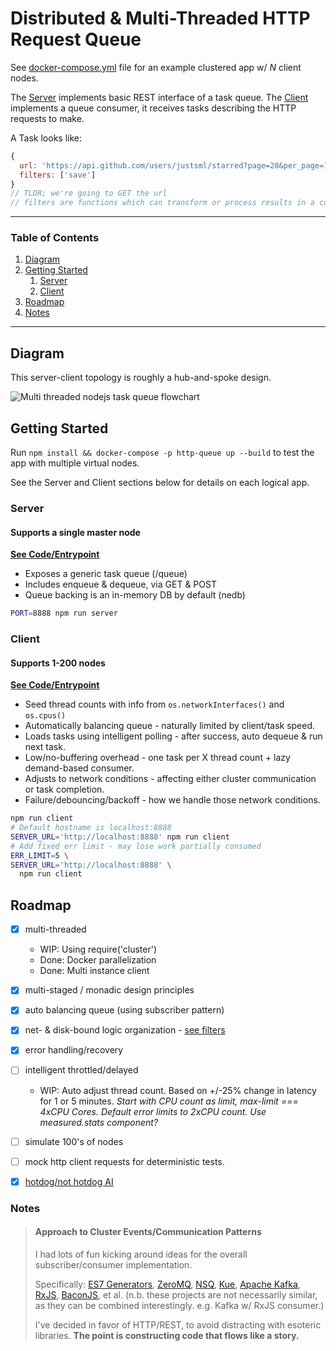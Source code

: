 # Distributed & Multi-Threaded HTTP Request Queue

See [docker-compose.yml](blob/master/docker-compose.yml) file for an example clustered app w/ _N_ client nodes.

The [Server](#server) implements basic REST interface of a task queue.
The [Client](#client) implements a queue consumer, it receives tasks describing the HTTP requests to make.

A Task looks like:

```js
{
  url: 'https://api.github.com/users/justsml/starred?page=20&per_page=10',
  filters: ['save']
}
// TLDR; we're going to GET the url
// filters are functions which can transform or process results in a composable way. currently only save is implemented, however you could easily do fancy things like enqueue additional tasks in response to data received - could be a good way to get multiple pages of search results.
```

-----------

### Table of Contents

1. [Diagram](#diagram)
1. [Getting Started](#getting-started)
    1. [Server](#server)
    1. [Client](#client)
1. [Roadmap](#roadmap)
1. [Notes](#notes)

-----------

## Diagram
This server-client topology is roughly a hub-and-spoke design.

![Multi threaded nodejs task queue flowchart](http://www.danlevy.net/images/multiplex-http-diagram.svg)

## Getting Started
Run `npm install && docker-compose -p http-queue up --build` to test the app with multiple virtual nodes.

See the Server and Client sections below for details on each logical app.

### Server
#### Supports a single master node

**[See Code/Entrypoint](blob/master/examples/distributed-http-task-queue/src/server/index.js)**

* Exposes a generic task queue (/queue)
* Includes enqueue & dequeue, via GET & POST
* Queue backing is an in-memory DB by default (nedb)

```sh
PORT=8888 npm run server
```

### Client
#### Supports 1-200 nodes

**[See Code/Entrypoint](blob/master/examples/distributed-http-task-queue/src/client/index.js)**

* Seed thread counts with info from `os.networkInterfaces()` and `os.cpus()`
* Automatically balancing queue - naturally limited by client/task speed.
* Loads tasks using intelligent polling - after success, auto dequeue & run next task.
* Low/no-buffering overhead - one task per X thread count + lazy demand-based consumer.
* Adjusts to network conditions - affecting either cluster communication or task completion.
* Failure/debouncing/backoff - how we handle those network conditions.

```sh
npm run client
# Default hostname is localhost:8888
SERVER_URL='http://localhost:8888' npm run client
# Add fixed err limit - may lose work partially consumed
ERR_LIMIT=5 \
SERVER_URL='http://localhost:8888' \
  npm run client
```


## Roadmap
* [x] multi-threaded
    - WIP: Using require('cluster')
    - Done: Docker parallelization
    - Done: Multi instance client
* [x] multi-staged / monadic design principles
* [x] auto balancing queue (using subscriber pattern)
* [x] net- & disk-bound logic organization - [see filters](src/client/filters.js)
* [x] error handling/recovery
* [ ] intelligent throttled/delayed
  - WIP: Auto adjust thread count. Based on +/-25% change in latency for 1 or 5 minutes. _Start with CPU count as limit, max-limit === 4xCPU Cores. Default error limits to 2xCPU count. Use measured.stats component?_
* [ ] simulate 100's of nodes
* [ ] mock http client requests for deterministic tests.
* [x] [hotdog/not hotdog AI](https://www.youtube.com/watch?v=ACmydtFDTGs)



### Notes

> #### Approach to Cluster Events/Communication Patterns
>
> I had lots of fun kicking around ideas for the overall subscriber/consumer implementation.
>
> Specifically: [ES7 Generators](https://developer.mozilla.org/en-US/docs/Web/JavaScript/Reference/Operators/yield), [ZeroMQ](https://github.com/zeromq/zeromq.js), [NSQ](https://github.com/nsqio/nsq), [Kue](https://github.com/Automattic/kue), [Apache Kafka](http://kafka.apache.org/), [RxJS](https://github.com/Reactive-Extensions/RxJS), [BaconJS](https://baconjs.github.io/), et al. (n.b. these projects are not necessarily similar, as they can be combined interestingly. e.g. Kafka w/ RxJS consumer.)
>
> I've decided in favor of HTTP/REST, to avoid distracting with esoteric libraries.
**The point is constructing code that flows like a story.**





